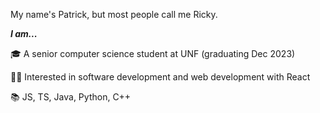 My name's Patrick, but most people call me Ricky.

***I am...***

🎓 A senior computer science student at UNF (graduating Dec 2023)

👨‍💻 Interested in software development and web development with React

📚 JS, TS, Java, Python, C++

